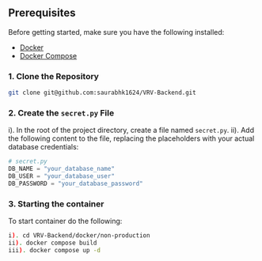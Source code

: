 ## Prerequisites

Before getting started, make sure you have the following installed:

- [Docker](https://www.docker.com/)
- [Docker Compose](https://docs.docker.com/compose/)

### 1. Clone the Repository

```bash
git clone git@github.com:saurabhk1624/VRV-Backend.git

```


### 2. Create the `secret.py` File

i). In the root of the project directory, create a file named `secret.py`.
ii). Add the following content to the file, replacing the placeholders with your actual database credentials:

   ```python
   # secret.py
   DB_NAME = "your_database_name"
   DB_USER = "your_database_user"
   DB_PASSWORD = "your_database_password"
```

### 3. Starting the container

To start container do the following:
```bash
i). cd VRV-Backend/docker/non-production
ii). docker compose build
iii). docker compose up -d
```





